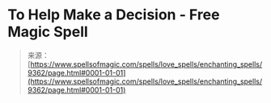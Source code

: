 <!--yml

category: 未分类

date: 2024-06-12 18:45:26

-->

# To Help Make a Decision - Free Magic Spell

> 来源：[https://www.spellsofmagic.com/spells/love_spells/enchanting_spells/9362/page.html#0001-01-01](https://www.spellsofmagic.com/spells/love_spells/enchanting_spells/9362/page.html#0001-01-01)
